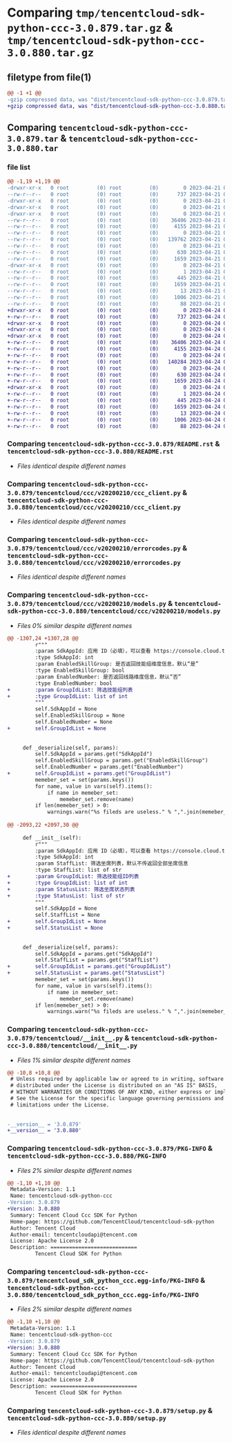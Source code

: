 # Comparing `tmp/tencentcloud-sdk-python-ccc-3.0.879.tar.gz` & `tmp/tencentcloud-sdk-python-ccc-3.0.880.tar.gz`

## filetype from file(1)

```diff
@@ -1 +1 @@
-gzip compressed data, was "dist/tencentcloud-sdk-python-ccc-3.0.879.tar", last modified: Fri Apr 21 00:38:24 2023, max compression
+gzip compressed data, was "dist/tencentcloud-sdk-python-ccc-3.0.880.tar", last modified: Mon Apr 24 02:50:55 2023, max compression
```

## Comparing `tencentcloud-sdk-python-ccc-3.0.879.tar` & `tencentcloud-sdk-python-ccc-3.0.880.tar`

### file list

```diff
@@ -1,19 +1,19 @@
-drwxr-xr-x   0 root         (0) root         (0)        0 2023-04-21 00:38:24.000000 tencentcloud-sdk-python-ccc-3.0.879/
--rw-r--r--   0 root         (0) root         (0)      737 2023-04-21 00:38:24.000000 tencentcloud-sdk-python-ccc-3.0.879/README.rst
-drwxr-xr-x   0 root         (0) root         (0)        0 2023-04-21 00:38:24.000000 tencentcloud-sdk-python-ccc-3.0.879/tencentcloud/
-drwxr-xr-x   0 root         (0) root         (0)        0 2023-04-21 00:38:24.000000 tencentcloud-sdk-python-ccc-3.0.879/tencentcloud/ccc/
-drwxr-xr-x   0 root         (0) root         (0)        0 2023-04-21 00:38:24.000000 tencentcloud-sdk-python-ccc-3.0.879/tencentcloud/ccc/v20200210/
--rw-r--r--   0 root         (0) root         (0)    36406 2023-04-21 00:38:24.000000 tencentcloud-sdk-python-ccc-3.0.879/tencentcloud/ccc/v20200210/ccc_client.py
--rw-r--r--   0 root         (0) root         (0)     4155 2023-04-21 00:38:24.000000 tencentcloud-sdk-python-ccc-3.0.879/tencentcloud/ccc/v20200210/errorcodes.py
--rw-r--r--   0 root         (0) root         (0)        0 2023-04-21 00:38:24.000000 tencentcloud-sdk-python-ccc-3.0.879/tencentcloud/ccc/v20200210/__init__.py
--rw-r--r--   0 root         (0) root         (0)   139762 2023-04-21 00:38:24.000000 tencentcloud-sdk-python-ccc-3.0.879/tencentcloud/ccc/v20200210/models.py
--rw-r--r--   0 root         (0) root         (0)        0 2023-04-21 00:38:24.000000 tencentcloud-sdk-python-ccc-3.0.879/tencentcloud/ccc/__init__.py
--rw-r--r--   0 root         (0) root         (0)      630 2023-04-21 00:38:24.000000 tencentcloud-sdk-python-ccc-3.0.879/tencentcloud/__init__.py
--rw-r--r--   0 root         (0) root         (0)     1659 2023-04-21 00:38:24.000000 tencentcloud-sdk-python-ccc-3.0.879/PKG-INFO
-drwxr-xr-x   0 root         (0) root         (0)        0 2023-04-21 00:38:24.000000 tencentcloud-sdk-python-ccc-3.0.879/tencentcloud_sdk_python_ccc.egg-info/
--rw-r--r--   0 root         (0) root         (0)        1 2023-04-21 00:38:24.000000 tencentcloud-sdk-python-ccc-3.0.879/tencentcloud_sdk_python_ccc.egg-info/dependency_links.txt
--rw-r--r--   0 root         (0) root         (0)      445 2023-04-21 00:38:24.000000 tencentcloud-sdk-python-ccc-3.0.879/tencentcloud_sdk_python_ccc.egg-info/SOURCES.txt
--rw-r--r--   0 root         (0) root         (0)     1659 2023-04-21 00:38:24.000000 tencentcloud-sdk-python-ccc-3.0.879/tencentcloud_sdk_python_ccc.egg-info/PKG-INFO
--rw-r--r--   0 root         (0) root         (0)       13 2023-04-21 00:38:24.000000 tencentcloud-sdk-python-ccc-3.0.879/tencentcloud_sdk_python_ccc.egg-info/top_level.txt
--rw-r--r--   0 root         (0) root         (0)     1006 2023-04-21 00:38:24.000000 tencentcloud-sdk-python-ccc-3.0.879/setup.py
--rw-r--r--   0 root         (0) root         (0)       88 2023-04-21 00:38:24.000000 tencentcloud-sdk-python-ccc-3.0.879/setup.cfg
+drwxr-xr-x   0 root         (0) root         (0)        0 2023-04-24 02:50:55.000000 tencentcloud-sdk-python-ccc-3.0.880/
+-rw-r--r--   0 root         (0) root         (0)      737 2023-04-24 02:50:55.000000 tencentcloud-sdk-python-ccc-3.0.880/README.rst
+drwxr-xr-x   0 root         (0) root         (0)        0 2023-04-24 02:50:55.000000 tencentcloud-sdk-python-ccc-3.0.880/tencentcloud/
+drwxr-xr-x   0 root         (0) root         (0)        0 2023-04-24 02:50:55.000000 tencentcloud-sdk-python-ccc-3.0.880/tencentcloud/ccc/
+drwxr-xr-x   0 root         (0) root         (0)        0 2023-04-24 02:50:55.000000 tencentcloud-sdk-python-ccc-3.0.880/tencentcloud/ccc/v20200210/
+-rw-r--r--   0 root         (0) root         (0)    36406 2023-04-24 02:50:55.000000 tencentcloud-sdk-python-ccc-3.0.880/tencentcloud/ccc/v20200210/ccc_client.py
+-rw-r--r--   0 root         (0) root         (0)     4155 2023-04-24 02:50:55.000000 tencentcloud-sdk-python-ccc-3.0.880/tencentcloud/ccc/v20200210/errorcodes.py
+-rw-r--r--   0 root         (0) root         (0)        0 2023-04-24 02:50:55.000000 tencentcloud-sdk-python-ccc-3.0.880/tencentcloud/ccc/v20200210/__init__.py
+-rw-r--r--   0 root         (0) root         (0)   140284 2023-04-24 02:50:55.000000 tencentcloud-sdk-python-ccc-3.0.880/tencentcloud/ccc/v20200210/models.py
+-rw-r--r--   0 root         (0) root         (0)        0 2023-04-24 02:50:55.000000 tencentcloud-sdk-python-ccc-3.0.880/tencentcloud/ccc/__init__.py
+-rw-r--r--   0 root         (0) root         (0)      630 2023-04-24 02:50:55.000000 tencentcloud-sdk-python-ccc-3.0.880/tencentcloud/__init__.py
+-rw-r--r--   0 root         (0) root         (0)     1659 2023-04-24 02:50:55.000000 tencentcloud-sdk-python-ccc-3.0.880/PKG-INFO
+drwxr-xr-x   0 root         (0) root         (0)        0 2023-04-24 02:50:55.000000 tencentcloud-sdk-python-ccc-3.0.880/tencentcloud_sdk_python_ccc.egg-info/
+-rw-r--r--   0 root         (0) root         (0)        1 2023-04-24 02:50:55.000000 tencentcloud-sdk-python-ccc-3.0.880/tencentcloud_sdk_python_ccc.egg-info/dependency_links.txt
+-rw-r--r--   0 root         (0) root         (0)      445 2023-04-24 02:50:55.000000 tencentcloud-sdk-python-ccc-3.0.880/tencentcloud_sdk_python_ccc.egg-info/SOURCES.txt
+-rw-r--r--   0 root         (0) root         (0)     1659 2023-04-24 02:50:55.000000 tencentcloud-sdk-python-ccc-3.0.880/tencentcloud_sdk_python_ccc.egg-info/PKG-INFO
+-rw-r--r--   0 root         (0) root         (0)       13 2023-04-24 02:50:55.000000 tencentcloud-sdk-python-ccc-3.0.880/tencentcloud_sdk_python_ccc.egg-info/top_level.txt
+-rw-r--r--   0 root         (0) root         (0)     1006 2023-04-24 02:50:55.000000 tencentcloud-sdk-python-ccc-3.0.880/setup.py
+-rw-r--r--   0 root         (0) root         (0)       88 2023-04-24 02:50:55.000000 tencentcloud-sdk-python-ccc-3.0.880/setup.cfg
```

### Comparing `tencentcloud-sdk-python-ccc-3.0.879/README.rst` & `tencentcloud-sdk-python-ccc-3.0.880/README.rst`

 * *Files identical despite different names*

### Comparing `tencentcloud-sdk-python-ccc-3.0.879/tencentcloud/ccc/v20200210/ccc_client.py` & `tencentcloud-sdk-python-ccc-3.0.880/tencentcloud/ccc/v20200210/ccc_client.py`

 * *Files identical despite different names*

### Comparing `tencentcloud-sdk-python-ccc-3.0.879/tencentcloud/ccc/v20200210/errorcodes.py` & `tencentcloud-sdk-python-ccc-3.0.880/tencentcloud/ccc/v20200210/errorcodes.py`

 * *Files identical despite different names*

### Comparing `tencentcloud-sdk-python-ccc-3.0.879/tencentcloud/ccc/v20200210/models.py` & `tencentcloud-sdk-python-ccc-3.0.880/tencentcloud/ccc/v20200210/models.py`

 * *Files 0% similar despite different names*

```diff
@@ -1307,24 +1307,28 @@
         r"""
         :param SdkAppId: 应用 ID（必填），可以查看 https://console.cloud.tencent.com/ccc
         :type SdkAppId: int
         :param EnabledSkillGroup: 是否返回技能组维度信息，默认“是”
         :type EnabledSkillGroup: bool
         :param EnabledNumber: 是否返回线路维度信息，默认“否”
         :type EnabledNumber: bool
+        :param GroupIdList: 筛选技能组列表
+        :type GroupIdList: list of int
         """
         self.SdkAppId = None
         self.EnabledSkillGroup = None
         self.EnabledNumber = None
+        self.GroupIdList = None
 
 
     def _deserialize(self, params):
         self.SdkAppId = params.get("SdkAppId")
         self.EnabledSkillGroup = params.get("EnabledSkillGroup")
         self.EnabledNumber = params.get("EnabledNumber")
+        self.GroupIdList = params.get("GroupIdList")
         memeber_set = set(params.keys())
         for name, value in vars(self).items():
             if name in memeber_set:
                 memeber_set.remove(name)
         if len(memeber_set) > 0:
             warnings.warn("%s fileds are useless." % ",".join(memeber_set))
         
@@ -2093,22 +2097,30 @@
 
     def __init__(self):
         r"""
         :param SdkAppId: 应用 ID（必填），可以查看 https://console.cloud.tencent.com/ccc
         :type SdkAppId: int
         :param StaffList: 筛选坐席列表，默认不传返回全部坐席信息
         :type StaffList: list of str
+        :param GroupIdList: 筛选技能组ID列表
+        :type GroupIdList: list of int
+        :param StatusList: 筛选坐席状态列表
+        :type StatusList: list of str
         """
         self.SdkAppId = None
         self.StaffList = None
+        self.GroupIdList = None
+        self.StatusList = None
 
 
     def _deserialize(self, params):
         self.SdkAppId = params.get("SdkAppId")
         self.StaffList = params.get("StaffList")
+        self.GroupIdList = params.get("GroupIdList")
+        self.StatusList = params.get("StatusList")
         memeber_set = set(params.keys())
         for name, value in vars(self).items():
             if name in memeber_set:
                 memeber_set.remove(name)
         if len(memeber_set) > 0:
             warnings.warn("%s fileds are useless." % ",".join(memeber_set))
```

### Comparing `tencentcloud-sdk-python-ccc-3.0.879/tencentcloud/__init__.py` & `tencentcloud-sdk-python-ccc-3.0.880/tencentcloud/__init__.py`

 * *Files 1% similar despite different names*

```diff
@@ -10,8 +10,8 @@
 # Unless required by applicable law or agreed to in writing, software
 # distributed under the License is distributed on an "AS IS" BASIS,
 # WITHOUT WARRANTIES OR CONDITIONS OF ANY KIND, either express or implied.
 # See the License for the specific language governing permissions and
 # limitations under the License.
 
 
-__version__ = '3.0.879'
+__version__ = '3.0.880'
```

### Comparing `tencentcloud-sdk-python-ccc-3.0.879/PKG-INFO` & `tencentcloud-sdk-python-ccc-3.0.880/PKG-INFO`

 * *Files 2% similar despite different names*

```diff
@@ -1,10 +1,10 @@
 Metadata-Version: 1.1
 Name: tencentcloud-sdk-python-ccc
-Version: 3.0.879
+Version: 3.0.880
 Summary: Tencent Cloud Ccc SDK for Python
 Home-page: https://github.com/TencentCloud/tencentcloud-sdk-python
 Author: Tencent Cloud
 Author-email: tencentcloudapi@tencent.com
 License: Apache License 2.0
 Description: ============================
         Tencent Cloud SDK for Python
```

### Comparing `tencentcloud-sdk-python-ccc-3.0.879/tencentcloud_sdk_python_ccc.egg-info/PKG-INFO` & `tencentcloud-sdk-python-ccc-3.0.880/tencentcloud_sdk_python_ccc.egg-info/PKG-INFO`

 * *Files 2% similar despite different names*

```diff
@@ -1,10 +1,10 @@
 Metadata-Version: 1.1
 Name: tencentcloud-sdk-python-ccc
-Version: 3.0.879
+Version: 3.0.880
 Summary: Tencent Cloud Ccc SDK for Python
 Home-page: https://github.com/TencentCloud/tencentcloud-sdk-python
 Author: Tencent Cloud
 Author-email: tencentcloudapi@tencent.com
 License: Apache License 2.0
 Description: ============================
         Tencent Cloud SDK for Python
```

### Comparing `tencentcloud-sdk-python-ccc-3.0.879/setup.py` & `tencentcloud-sdk-python-ccc-3.0.880/setup.py`

 * *Files identical despite different names*

